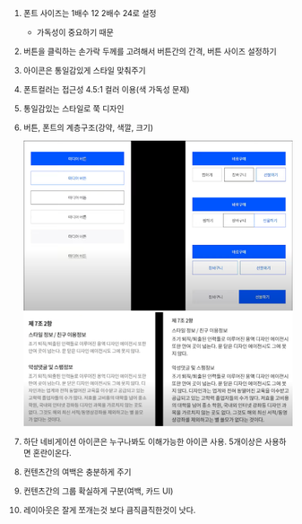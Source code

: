 1. 폰트 사이즈는 1배수 12 2배수 24로 설정

   * 가독성이 중요하기 때문

2.  버튼을 클릭하는 손가락 두께를 고려해서 버튼간의 간격, 버튼 사이즈 설정하기

3.  아이콘은 통일감있게 스타일 맞춰주기

4.  폰트컬러는 접근성 4.5:1 컬러 이용(색 가독성 문제)

5.  통일감있는 스타일로 쭉 디자인

6. 버튼, 폰트의 계층구조(강약, 색깔, 크기)

   ![image-20220623021511627](MobileDesign.assets/image-20220623021511627.png)![image-20220623021612672](MobileDesign.assets/image-20220623021612672.png)

7. 하단 네비게이션 아이콘은 누구나봐도 이해가능한 아이콘 사용. 5개이상은 사용하면 혼란이온다.
8. 컨텐츠간의 여백은 충분하게 주기
9. 컨텐츠간의 그룹 확실하게 구분(여백, 카드 UI)
10. 레이아웃은 잘게 쪼개는것 보다 큼직큼직한것이 낫다.     
